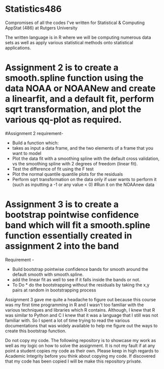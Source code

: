 # Statistics486
Compromises of all the codes I've written for Statistical &amp; Computing AppStat (486) at Rutgers University

The written language is in R where we will be computing numerous data sets as well as apply various statistical methods onto statistical applications. 

# Assignment 2 is to create a smooth.spline function using the data NOAA or NOAANew and create a linearfit, and a default fit, perform sqrt transformation, and plot the various qq-plot as required. 

#Assignment 2 requirement-
- Build a function which:
- takes as input a data frame, and the two elements of a frame that you want to model
- Plot the data fit with a smoothing spline with the default cross validation, vs the smoothing spline with 2 degrees of freedom (linear fit).
- Test the difference of fit using the F test
- Plot the normal quantile quantile plots for the residuals
- Perform sqrt transformation on the data only if user wants to perform it (such as inputting a -1 or any value < 0) 
#Run it on the NOAAnew data


# Assignment 3 is to create a bootstrap pointwise confidence band which will fit a smooth.spline function essentially created in assignment 2 into the band
Requirement - 
- Build bootstrap pointwise confidence bands for smooth around the default smooth with smooth.spline. 
- add the linear fit as well to see if it falls inside the bands or not.
- To Do * do the bootstrapping without the residuals by taking the x,y pairs at random in bootstrapping process

Assignment 3 gave me quite a headache to figure out because this course was my first time programming in R and I wasn't too familiar with the various techniques and libraries which R contains. Although, I knew that R was similar to Python and C I knew that it was a language that I still was not familiar with. So I spent a lot of time trying to read the various documentations that was widely available to help me figure out the ways to create this bootstrap function. 

Do not copy my code. The following repository is to showcase my work as well as my logic on how to solve the assignment. It is not my fault if at any point a student copies my code as their own. Please keep in high regards to Academic Integrity before you think about copying my code. If discovered that my code has been copied I will be make this repository private.
